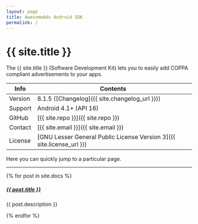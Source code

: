 ```yaml
---
layout: page
title: AwesomeAds Android SDK
permalink: /
---
```


# {{ site.title }}

The {{ site.title }} (Software Development Kit) lets you to easily add COPPA compliant advertisements to your apps.

| Info    | Contents  |
|---------|-----------|
| Version   |   8.1.5 ([Changelog]({{ site.changelog_url }}))   |
| Support   |   Android 4.1+ (API 16)         |
| GitHub    |   [{{ site.repo }}]({{ site.repo }})         |
| Contact   |   [{{ site.email }}]({{ site.email }})        |
| License   |   [GNU Lesser General Public License Version 3]({{ site.license_url }})           |

Here you can quickly jump to a particular page.

<div class="section-index">
    <hr class="panel-line">
    {% for post in site.docs  %}        
    <div class="entry">
    <h5><a href="{{ post.url | prepend: site.baseurl }}">{{ post.title }}</a></h5>
    <p>{{ post.description }}</p>
    </div>{% endfor %}
</div>

